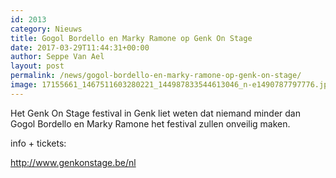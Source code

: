 ```yaml
---
id: 2013
category: Nieuws
title: Gogol Bordello en Marky Ramone op Genk On Stage
date: 2017-03-29T11:44:31+00:00
author: Seppe Van Ael
layout: post
permalink: /news/gogol-bordello-en-marky-ramone-op-genk-on-stage/
image: 17155661_1467511603280221_144987833544613046_n-e1490787797776.jpg
---
```

Het Genk On Stage festival in Genk liet weten dat niemand minder dan Gogol Bordello en Marky Ramone het festival zullen onveilig maken.

info + tickets:

http://www.genkonstage.be/nl
